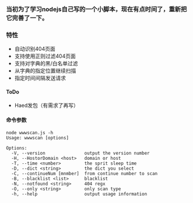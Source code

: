 ### 当初为了学习nodejs自己写的一个小脚本，现在有点时间了，重新把它完善了一下。

### 特性

* 自动识别404页面
* 支持使用正则过滤404页面
* 支持对字典的黑/白名单过滤
* 从字典的指定位置继续扫描
* 指定时间间隔发送请求

#### ToDo

* Haed发包（有需求了再写）

#### 命令参数

```
node wwwscan.js -h
Usage: wwwscan [options]

Options:
  -V, --version               output the version number
  -H, --HostorDomain <host>   domain or host
  -T, --time <number>         the sprit sleep time
  -D, --dict <string>         the dict you select
  -C, --continueNum [mnmber]  from continue number to scan
  -B, --blacklist <list>      blacklist
  -N, --notfound <string>     404 regx
  -O, --only <string>         only scan type
  -h, --help                  output usage information
```
